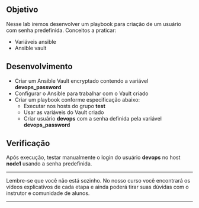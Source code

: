 ## Objetivo
Nesse lab iremos desenvolver um playbook para criação de um usuário com senha predefinida.
Conceitos a praticar:
- Variáveis ansible
- Ansible vault

## Desenvolvimento
- Criar um Ansible Vault encryptado contendo a variável **devops_password**
- Configurar o Ansible para trabalhar com o Vault criado
- Criar um playbook conforme especificação abaixo:
    - Executar nos hosts do grupo **test**
    - Usar as variáveis do Vault criado
    - Criar usuário **devops** com a senha definida pela variável **devops_password**

## Verificação
Após execução, testar manualmente o login do usuário **devops** no host **node1** usando a senha predefinida.

---

Lembre-se que você não está sozinho. No nosso curso você encontrará os vídeos explicativos de cada etapa e ainda poderá tirar suas dúvidas com o instrutor e comunidade de alunos.

---

